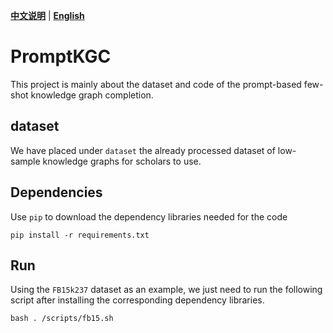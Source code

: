 [**中文说明**](https://github.com/zjunlp/PromptKG/tree/main/research/PromptKGC/README_CN.md) | [**English**](https://github.com/zjunlp/PromptKG/tree/main/research/PromptKGC/README.md)


# PromptKGC

This project is mainly about the dataset and code of the prompt-based few-shot knowledge graph completion.

## dataset

We have placed under `dataset` the already processed dataset of low-sample knowledge graphs for scholars to use.

## Dependencies
Use ``pip`` to download the dependency libraries needed for the code

```shell
pip install -r requirements.txt
```

## Run

Using the `FB15k237` dataset as an example, we just need to run the following script after installing the corresponding dependency libraries.
```shell
bash . /scripts/fb15.sh
```
